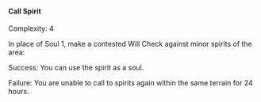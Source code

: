 #### Call Spirit

Complexity: 4

In place of Soul 1, make a contested Will Check against minor spirits of the area:

Success: You can use the spirit as a soul. 

Failure: You are unable to call to spirits again within the same terrain for 24 hours.